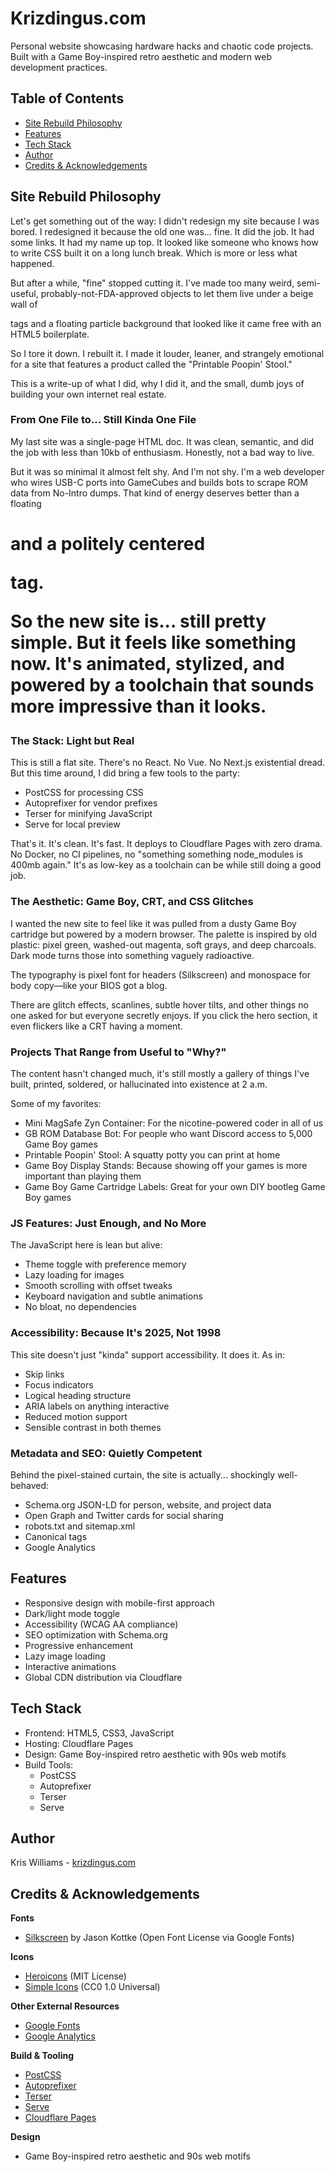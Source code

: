# Krizdingus.com

Personal website showcasing hardware hacks and chaotic code projects. Built with a Game Boy-inspired retro aesthetic and modern web development practices.

## Table of Contents
- [Site Rebuild Philosophy](#site-rebuild-philosophy)
- [Features](#features)
- [Tech Stack](#tech-stack)
- [Author](#author)
- [Credits & Acknowledgements](#credits--acknowledgements)

## Site Rebuild Philosophy

Let's get something out of the way: I didn't redesign my site because I was bored. I redesigned it because the old one was... fine.
It did the job. It had some links. It had my name up top. It looked like someone who knows how to write CSS built it on a long lunch break. Which is more or less what happened.

But after a while, "fine" stopped cutting it. I've made too many weird, semi-useful, probably-not-FDA-approved objects to let them live under a beige wall of <p> tags and a floating particle background that looked like it came free with an HTML5 boilerplate.

So I tore it down. I rebuilt it. I made it louder, leaner, and strangely emotional for a site that features a product called the "Printable Poopin' Stool."

This is a write-up of what I did, why I did it, and the small, dumb joys of building your own internet real estate.

### From One File to... Still Kinda One File
My last site was a single-page HTML doc. It was clean, semantic, and did the job with less than 10kb of enthusiasm. Honestly, not a bad way to live.

But it was so minimal it almost felt shy. And I'm not shy. I'm a web developer who wires USB-C ports into GameCubes and builds bots to scrape ROM data from No-Intro dumps. That kind of energy deserves better than a floating <h1> and a politely centered <p> tag.

So the new site is... still pretty simple. But it feels like something now. It's animated, stylized, and powered by a toolchain that sounds more impressive than it looks.

### The Stack: Light but Real
This is still a flat site. There's no React. No Vue. No Next.js existential dread. But this time around, I did bring a few tools to the party:
- PostCSS for processing CSS
- Autoprefixer for vendor prefixes
- Terser for minifying JavaScript
- Serve for local preview

That's it. It's clean. It's fast. It deploys to Cloudflare Pages with zero drama. No Docker, no CI pipelines, no "something something node_modules is 400mb again." It's as low-key as a toolchain can be while still doing a good job.

### The Aesthetic: Game Boy, CRT, and CSS Glitches
I wanted the new site to feel like it was pulled from a dusty Game Boy cartridge but powered by a modern browser. The palette is inspired by old plastic: pixel green, washed-out magenta, soft grays, and deep charcoals. Dark mode turns those into something vaguely radioactive.

The typography is pixel font for headers (Silkscreen) and monospace for body copy—like your BIOS got a blog.

There are glitch effects, scanlines, subtle hover tilts, and other things no one asked for but everyone secretly enjoys. If you click the hero section, it even flickers like a CRT having a moment.

### Projects That Range from Useful to "Why?"
The content hasn't changed much, it's still mostly a gallery of things I've built, printed, soldered, or hallucinated into existence at 2 a.m.

Some of my favorites:
- Mini MagSafe Zyn Container: For the nicotine-powered coder in all of us
- GB ROM Database Bot: For people who want Discord access to 5,000 Game Boy games
- Printable Poopin' Stool: A squatty potty you can print at home
- Game Boy Display Stands: Because showing off your games is more important than playing them
- Game Boy Game Cartridge Labels: Great for your own DIY bootleg Game Boy games

### JS Features: Just Enough, and No More
The JavaScript here is lean but alive:
- Theme toggle with preference memory
- Lazy loading for images
- Smooth scrolling with offset tweaks
- Keyboard navigation and subtle animations
- No bloat, no dependencies

### Accessibility: Because It's 2025, Not 1998
This site doesn't just "kinda" support accessibility. It does it. As in:
- Skip links
- Focus indicators
- Logical heading structure
- ARIA labels on anything interactive
- Reduced motion support
- Sensible contrast in both themes

### Metadata and SEO: Quietly Competent
Behind the pixel-stained curtain, the site is actually... shockingly well-behaved:
- Schema.org JSON-LD for person, website, and project data
- Open Graph and Twitter cards for social sharing
- robots.txt and sitemap.xml
- Canonical tags
- Google Analytics

## Features

- Responsive design with mobile-first approach
- Dark/light mode toggle
- Accessibility (WCAG AA compliance)
- SEO optimization with Schema.org
- Progressive enhancement
- Lazy image loading
- Interactive animations
- Global CDN distribution via Cloudflare

## Tech Stack

- Frontend: HTML5, CSS3, JavaScript
- Hosting: Cloudflare Pages
- Design: Game Boy-inspired retro aesthetic with 90s web motifs
- Build Tools:
  - PostCSS
  - Autoprefixer
  - Terser
  - Serve

## Author

Kris Williams - [krizdingus.com](https://krizdingus.com)

## Credits & Acknowledgements

**Fonts**
- [Silkscreen](https://fonts.google.com/specimen/Silkscreen) by Jason Kottke (Open Font License via Google Fonts)

**Icons**
- [Heroicons](https://heroicons.com/) (MIT License)
- [Simple Icons](https://simpleicons.org/) (CC0 1.0 Universal)

**Other External Resources**
- [Google Fonts](https://fonts.google.com/)
- [Google Analytics](https://analytics.google.com/)

**Build & Tooling**
- [PostCSS](https://postcss.org/)
- [Autoprefixer](https://github.com/postcss/autoprefixer)
- [Terser](https://github.com/terser/terser)
- [Serve](https://github.com/vercel/serve)
- [Cloudflare Pages](https://pages.cloudflare.com/)

**Design**
- Game Boy-inspired retro aesthetic and 90s web motifs 